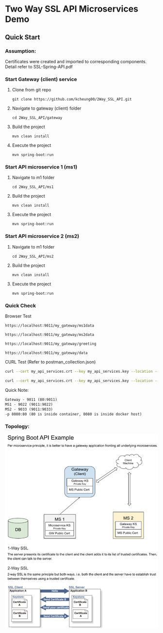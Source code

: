 # Two Way SSL API Microservices Demo
## Quick Start
### Assumption: 
Certificates were created and imported to corresponding components. Detail refer to SSL-Spring-API.pdf

### Start Gateway (client) service
1. Clone from git repo
   ```
   git clone https://github.com/kcheung00/2Way_SSL_API.git
   ```
2. Navigate to gateway (client) folder
   ```
   cd 2Way_SSL_API/gateway
   ```
3. Build the project
   ```
   mvn clean install
   ```
4. Execute the project
   ```
   mvn spring-boot:run
   ```

### Start API microservice 1 (ms1)
1. Navigate to m1 folder
   ```
   cd 2Way_SSL_API/ms1
   ```
2. Build the project
   ```
   mvn clean install
   ```
3. Execute the project
   ```
   mvn spring-boot:run
   ```

### Start API microservice 2 (ms2)
1. Navigate to m1 folder
   ```
   cd 2Way_SSL_API/ms2
   ```
2. Build the project
   ```
   mvn clean install
   ```
3. Execute the project
   ```
   mvn spring-boot:run
   ```

### Quick Check
Browser Test
```
https://localhost:9011/my_gateway/ms1data
```
```
https://localhost:9011/my_gateway/ms2data
```
```
https://localhost:9011/my_gateway/greeting
```
```
https://localhost:9011/my_gateway/data
```
CURL Test (Refer to postman_collection.json)
```sh
curl --cert my_api_services.crt --key my_api_services.key --location --request POST 'https://localhost:9011/my_gateway/ms2sendmsg' --header 'Content-Type: text/plain' --data-raw 'Test Message through gateway to MS 2 method'
```
```sh
curl --cert my_api_services.crt --key my_api_services.key --location --request POST 'https://localhost:9011/my_gateway/gw_post_msg' --header 'Content-Type: text/plain' --data-raw 'Test Message for gateway'
```

Quick Note:
```
Gateway - 9011 (80:9011)
MS1 - 9022 (9011:9022)
MS2 - 9033 (9011:9033)
-p 8080:80 (80 is inside container, 8080 is inside docker host)
```
### Topology:
![Page 1](SSL-Topology-API.png)
